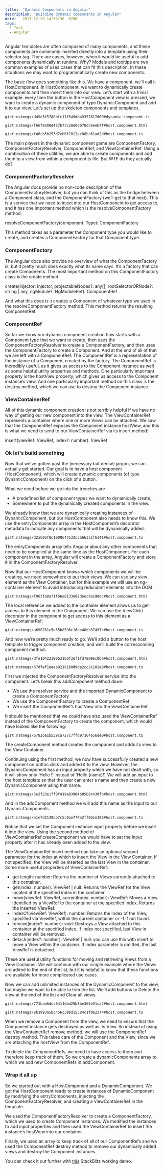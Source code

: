 ```yaml
---
title:  "Dynamic Components in Angular"
description: "Building dynamic components in Angular"
date:   2017-12-20 14:59:30 -0700
tags: 
  - Tech
  - Angular
---
```


Angular templates are often composed of many components, and these components are commonly inserted directly into a template using their selector tag. There are cases, however, when it would be useful to add components dynamically at runtime. Why? Modals and tooltips are two common examples of uses cases that can fit this description. In these situations we may want to programmatically create new components.

The basic flow goes something like this. We have a component, we’ll call it HostComponent. In HostComponent, we want to dynamically create components and then insert them into our view. Let’s start with a trivial example: every time the button in the HostComponent view is pressed, we want to create a dynamic component of type DynamicComponent and add it to our view. Let’s set up the skeleton components and templates.

`gist:natmegs/d49d3f5788bfc11f549db49357617d00#dynamic.component.ts`

`gist:natmegs/f66f9308d457b77c28e03078db4eeb7f#host.component.html`

`gist:natmegs/f46cb5b253d7eb6f2812ec88bc61ad2d#host.component.ts`

The main players in the dynamic component game are <span class="code">ComponentFactory</span>, <span class="code">ComponentFactoryResolver</span>, <span class="code">ComponentRef</span>, and <span class="code">ViewContainerRef</span>. Using a combination of these utilities, we are able to create components and add them to a view from within a component.ts file. But WTF do they actually do?

### ComponentFactoryResolver

The Angular docs provide no non-code description of the <span class="code">ComponentFactoryResolver</span>, but you can think of this as the bridge between a Component class, and the <span class="code">ComponentFactory</span> (we’ll get to that next). This is a service that we need to inject into our HostComponent to get access to, and it has one important method which is the <span class="code">resolveComponentFactory</span> method:

<span class="code">resolveComponentFactory<T>(component: Type<T>): ComponentFactory<T></span>

This method takes as a parameter the Component type you would like to create, and creates a <span class="code">ComponentFactory</span> for that Component type.

### ComponentFactory

The Angular docs also provide no overview of what the <span class="code">ComponentFactory</span> is, but it pretty much does exactly what its name says. It’s a factory that can create Components. The most important method on this ComponentFactory class is the <span class="code">create</span> method:

<span class="code">create(injector: Injector, projectableNodes?: any[], rootSelectorORNode?: string | any, ngModule?: NgModuleRef<any>): ComponentRef<c></span>

And what this does is it creates a Component of whatever type we used in the <span class="code">resolveComponentFactory</span> method. This method returns the resulting <span class="code">ComponentRef</span>.

### ComponentRef

So far we know our dynamic component creation flow starts with a Component type that we want to create, then uses the <span class="code">ComponentFactoryResolver</span> to create a <span class="code">ComponentFactory</span>, and then uses the <span class="code">ComponentFactory</span> to create a Component. And at the end of all of that we are left with a <span class="code">ComponentRef</span>. The <span class="code">ComponentRef</span> is a representation of the instance of a Component created by the factory. The <span class="code">ComponentRef</span> is incredibly useful, as it gives us access to the Component instance as well as some helpful utility properties and methods. One particularly important property is the <span class="code">hostView</span> property, which gives us access to the Component instance’s view. And one particularly important method on this class is the <span class="code">destroy</span> method, which we can use to destroy the Component instance.

### ViewContainerRef

All of this dynamic component creation is not terribly helpful if we have no way of getting our new component into the view. The <span class="code">ViewContainerRef</span> represents a container where one or more Views can be attached. We saw that the <span class="code">ComponentRef</span> exposes the Component instance <span class="code">hostView</span>, and this is what we need to send to our <span class="code">ViewContainerRef</span> via its <span class="code">insert</span> method:

<span class="code">insert(viewRef: ViewRef, index?: number): ViewRef</span>

### Ok let's build something

Now that we’ve gotten past the (necessary but dense) jargon, we can actually get started. Our goal is to have a host component (HostComponent), which will create dynamic components (of type DynamicComponent) on the click of a button.

What we need before we go into the trenches are
- A predefined list of component types we want to dynamically create;
- Somewhere to put the dynamically created components in the view.

We already know that we are dynamically creating instances of DynamicComponent, but our HostComponent also needs to know this. We use the <span class="code">entryComponents</span> array in the HostComponent’s decorator metadata to indicate any components that will be dynamically added.

`gist:natmegs/d2a605f8c1000647532c3b66351f6141#host.component.ts`

<script src="https://gist.github.com/natmegs/d2a605f8c1000647532c3b66351f6141.js"></script>

The <span class="code">entryComponents</span> array tells Angular about any other components that need to be compiled at the same time as the HostComponent. For each component in the array, Angular will create a <span class="code">ComponentFactory</span> and store it in the <span class="code">ComponentFactoryResolver</span>.

Now that our HostComponent knows which components we will be creating, we need somewhere to put their views. We can use any view element as the View Container, but for this example we will use an <span class="code">ng-container</span> element to avoid introducing redundant elements into the DOM.

`gist:natmegs/f963fa8a71fb6e8133e02deec9a198dc#host.component.html`

<script src="https://gist.github.com/natmegs/f963fa8a71fb6e8133e02deec9a198dc.js"></script>

The local reference we added to the container element allows us to get access to this element in the Component. We can use the <span class="code">ViewChild</span> decorator in the component to get access to this element as a <span class="code">ViewContainerRef</span>:

`gist:natmegs/a690781c5e35b8596c16ee48db37497c#host.component.ts`

<script src="https://gist.github.com/natmegs/a690781c5e35b8596c16ee48db37497c.js"></script>

And now we’re pretty much ready to go. We’ll add a button to the host template to trigger component creation, and we’ll build the corresponding component method.

`gist:natmegs/dfe10422190b31bdf2ef1fd78096c0ba#host.component.html`

`gist:natmegs/67dfef1eeab82181b0d9da2cc2c102e9#host.component.ts`

<script src="https://gist.github.com/natmegs/dfe10422190b31bdf2ef1fd78096c0ba.js"></script>

<script src="https://gist.github.com/natmegs/67dfef1eeab82181b0d9da2cc2c102e9.js"></script>

First we injected the <span class="code">ComponentFactoryResolver</span> service into the component. Let’s break this <span class="code">addComponent</span> method down.
- We use the resolver service and the imported DynamicComponent to create a <span class="code">ComponentFactory</span>
- We use the <span class="code">ComponentFactory</span> to create a <span class="code">ComponentRef</span>
- We insert the <span class="code">ComponentRef</span>’s <span class="code">hostView</span> into the <span class="code">ViewContainerRef</span>

It should be mentioned that we could have also used the <span class="code">ViewContainerRef</span> instead of the <span class="code">ComponentFactory</span> to create the component, which would have looked like the following:

`gist:natmegs/6782ba1b539ca727c7ffd97164656de0#host.component.ts`

<script src="https://gist.github.com/natmegs/6782ba1b539ca727c7ffd97164656de0.js"></script>

The <span class="code">createComponent</span> method creates the component and adds its view to the View Container.

Continuing using the first method, we now have successfully created a new component on button click and added it to the view. However, the DynamicComponent has an input property which we have not dealt with, so it will show only ‘Hello !’ instead of ‘Hello (name)!’. We will add an input to the host template so that the user can enter a name and then create a new DynamicComponent using that name.

`gist:natmegs/5e3f23e1ff0f419a03904b0560c430fb#host.component.html`

<script src="https://gist.github.com/natmegs/5e3f23e1ff0f419a03904b0560c430fb.js"></script>

And in the <span class="code">addComponent</span> method we will add this name as the input to our DynamicComponents.

`gist:natmegs/b1e7d3130ab7c5c0ae774a2ff0b1e386#host.component.ts`

<script src="https://gist.github.com/natmegs/b1e7d3130ab7c5c0ae774a2ff0b1e386.js"></script>

Notice that we set the Component instance input property before we insert it into the view. Using the second method of <span class="code">ViewContainerRef.createComponent</span> we would have to set the input property after it has already been added to the view.

The <span class="code">ViewContainerRef</span> <span class="code">insert</span> method can take an optional second parameter for the index at which to insert the View in the View Container. If not specified, the View will be inserted as the last View in the container. Some more useful properties of <span class="code">ViewContainerRef</span>:

- <span class="code">get length: number</span>: Returns the number of Views currently attached to this container.
- <span class="code">get(index: number): ViewRef | null</span>: Returns the <span class="code">ViewRef</span> for the View located at the specified index in the container.
- <span class="code">move(viewRef: ViewRef, currentIndex: number): ViewRef</span>: Moves a View identified by a <span class="code">ViewRef</span> to the container at the specified index. Returns the inserted <span class="code">ViewRef</span>.
- <span class="code">indexOf(viewRef: ViewRef): number</span>: Returns the index of the View, specified via <span class="code">ViewRef</span>, within the current container or -1 if not found.
- <span class="code">remove(index?: number): void</span>: Destroys a View attached to this container at the specified index. If index not specified, last View in container will be removed.
- <span class="code">detach(index?: number): ViewRef | null</span>: you can use this with insert to move a View within the container. If index parameter is omitted, the last ViewRef is detached.

These are useful utility functions for moving and retrieving Views from a View Container. We will continue with our simple example where the Views are added to the end of the list, but it is helpful to know that these functions are available for more complicated use cases.

Now we can add unlimited instances of the DynamicComponent to the view, but maybe we want to be able to trim the list. We’ll add buttons to Delete the view at the end of the list and Clear all views.

`gist:natmegs/771bae6dcc0411dbd25b8be366e51ca2#host.component.html`

`gist:natmegs/8b1993a5b3456c39bd15384c1f062374#host.component.ts`

<script src="https://gist.github.com/natmegs/771bae6dcc0411dbd25b8be366e51ca2.js"></script>

<script src="https://gist.github.com/natmegs/8b1993a5b3456c39bd15384c1f062374.js"></script>

When we remove a Component from the view, we need to ensure that the Component instance gets destroyed as well as its View. So instead of using the <span class="code">ViewContainerRef</span> remove method, we will use the <span class="code">ComponentRef</span> <span class="code">destroy</span> method. This takes care of the Component and the View, since we are attaching the <span class="code">hostView</span> from the <span class="code">ComponentRef</span>. 

To delete the <span class="code">ComponentRef</span>s, we need to have access to them and therefore keep track of them. So we create a <span class="code">dynamicComponents</span> array to which we add new <span class="code">ComponentRef</span>s in <span class="code">addComponent</span>. 

### Wrap it all up

So we started out with a HostComponent and a DynamicComponent. We got the HostComponent ready to create instances of DynamicComponent by modifying the <span class="code">entryComponents</span>, injecting the <span class="code">ComponentFactoryResolver</span>, and creating a <span class="code">ViewContainerRef</span> in the template.

We used the <span class="code">ComponentFactoryResolver</span> to create a <span class="code">ComponentFactory</span>, which we used to create Component instances. We modified the instances to add input properties and then used the <span class="code">ViewContainerRef</span> to insert the instance’s <span class="code">hostView</span> into our container.

Finally, we used an array to keep track of all of our <span class="code">ComponentRef</span>s and we used the <span class="code">ComponentRef</span> <span class="code">destroy</span> method to remove our dynamically added views and destroy the Component instances.

You can check it out further with [this](https://stackblitz.com/edit/angular-dimhko) StackBlitz working demo.